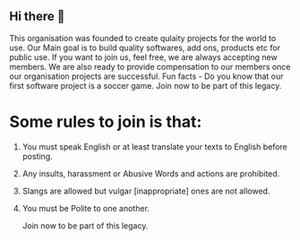 ## Hi there 👋
This organisation was founded to create qulaity projects for the world to use. 
Our Main goal is to build quality softwares, add ons, products etc for public use.
If you want to join us, feel free, we are always accepting new members.
We are also ready to provide compensation to our members once our organisation projects are successful.
Fun facts - Do you know that our first software project is a soccer game. 
Join now to be part of this legacy.


# Some rules to join is that:
1. You must speak English or at least translate your texts to English before posting.
2. Any insults, harassment or Abusive Words and actions are prohibited.
3. Slangs are allowed but vulgar [inappropriate] ones are not allowed.
4. You must be Polite to one another.

   Join now to be part of this legacy.

